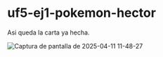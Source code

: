 # uf5-ej1-pokemon-hector
Asi queda la carta ya hecha.

![Captura de pantalla de 2025-04-11 11-48-27](https://github.com/user-attachments/assets/655a2f8d-c663-4b16-a1ea-3ace899acf63)
